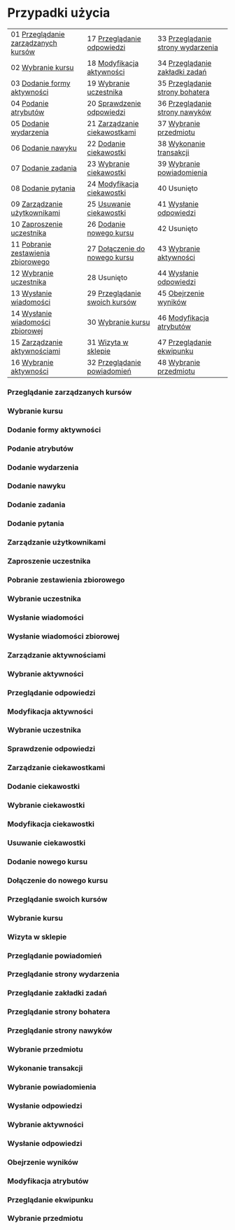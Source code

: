 # Przypadki użycia
|   |   |   | 
|---|---|---|
| 01 [Przeglądanie zarządzanych kursów](#Przeglądanie-zarządzanych-kursów) | 17 [Przeglądanie odpowiedzi](#Przeglądanie-odpowiedzi) | 33 [Przeglądanie strony wydarzenia](#Przeglądanie-strony-wydarzenia)
| 02 [Wybranie kursu](#Wybranie-kursu) | 18 [Modyfikacja aktywności](#Modyfikacja-aktywności) | 34 [Przeglądanie zakładki zadań](#Przeglądanie-zakładki-zadań)
| 03 [Dodanie formy aktywności](#Dodanie-formy-aktywności) | 19 [Wybranie uczestnika](#Wybranie-uczestnika) | 35 [Przeglądanie strony bohatera](#Przeglądanie-strony-bohatera)
| 04 [Podanie atrybutów](#Podanie-atrybutów) | 20 [Sprawdzenie odpowiedzi](#Sprawdzenie-odpowiedzi) | 36 [Przeglądanie strony nawyków](#Przeglądanie-strony-nawyków)
| 05 [Dodanie wydarzenia](#Dodanie-wydarzenia) | 21 [Zarządzanie ciekawostkami](#Zarządzanie-ciekawostkami) | 37 [Wybranie przedmiotu](#Wybranie-przedmiotu)
| 06 [Dodanie nawyku](#Dodanie-nawyku) | 22 [Dodanie ciekawostki](#Dodanie-ciekawostki) | 38 [Wykonanie transakcji](#Wykonanie-transakcji)
| 07 [Dodanie zadania](#Dodanie-zadania) | 23 [Wybranie ciekawostki](#Wybranie=ciekawostki) | 39 [Wybranie powiadomienia](#Wybranie-powiadomienia)
| 08 [Dodanie pytania](#Dodanie-pytania) | 24 [Modyfikacja ciekawostki](#Modyfikacja-ciekawostki) | 40 Usunięto
| 09 [Zarządzanie użytkownikami](#Zarządzanie-użytkownikami) | 25 [Usuwanie ciekawostki](#Usuwanie-ciekawostki) | 41 [Wysłanie odpowiedzi](#Wysłanie-odpowiedzi)
| 10 [Zaproszenie uczestnika](#Zaproszenie-uczestnika) | 26 [Dodanie nowego kursu](#Dodanie-nowego-kursu) | 42 Usunięto
| 11 [Pobranie zestawienia zbiorowego](#Pobranie-zestawienia-zbiorowego) | 27 [Dołączenie do nowego kursu](#Dołączenie-do-nowego-kursu) | 43 [Wybranie aktywności](#Wybranie-aktywności)
| 12 [Wybranie uczestnika](#Wybranie-uczestnika) | 28 Usunięto | 44 [Wysłanie odpowiedzi](#Wysłanie-odpowiedzi)
| 13 [Wysłanie wiadomości](#Wysłanie-wiadomości) | 29 [Przeglądanie swoich kursów](#Pzeglądanie-swoich-kursów) | 45 [Obejrzenie wyników](#Obejrzenie-wyników)
| 14 [Wysłanie wiadomości zbiorowej](#Wysłanie-wiadomości-zbiorowej) | 30 [Wybranie kursu](#Wybranie-kursu) | 46 [Modyfikacja atrybutów](#Modyfikacja-atrybutów)
| 15 [Zarządzanie aktywnościami](#Zarządzanie-aktywnościami) | 31 [Wizyta w sklepie](#Wizyta-w-sklepie) | 47 [Przeglądanie ekwipunku](#Przeglądanie-ekwipunku)
| 16 [Wybranie aktywności](#Wybranie-aktywności) | 32 [Przeglądanie powiadomień](#Przeglądanie-powiadomień) | 48 [Wybranie przedmiotu](#Wybranie-przedmiotu)

### Przeglądanie zarządzanych kursów
### Wybranie kursu
### Dodanie formy aktywności
### Podanie atrybutów
### Dodanie wydarzenia
### Dodanie nawyku
### Dodanie zadania
### Dodanie pytania
### Zarządzanie użytkownikami
### Zaproszenie uczestnika
### Pobranie zestawienia zbiorowego
### Wybranie uczestnika
### Wysłanie wiadomości
### Wysłanie wiadomości zbiorowej
### Zarządzanie aktywnościami
### Wybranie aktywności
### Przeglądanie odpowiedzi
### Modyfikacja aktywności
### Wybranie uczestnika
### Sprawdzenie odpowiedzi
### Zarządzanie ciekawostkami
### Dodanie ciekawostki
### Wybranie ciekawostki
### Modyfikacja ciekawostki
### Usuwanie ciekawostki
### Dodanie nowego kursu
### Dołączenie do nowego kursu
### Przeglądanie swoich kursów
### Wybranie kursu
### Wizyta w sklepie
### Przeglądanie powiadomień
### Przeglądanie strony wydarzenia
### Przeglądanie zakładki zadań
### Przeglądanie strony bohatera
### Przeglądanie strony nawyków
### Wybranie przedmiotu
### Wykonanie transakcji
### Wybranie powiadomienia
### Wysłanie odpowiedzi
### Wybranie aktywności
### Wysłanie odpowiedzi
### Obejrzenie wyników
### Modyfikacja atrybutów
### Przeglądanie ekwipunku
### Wybranie przedmiotu
